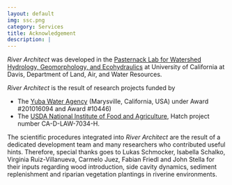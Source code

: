 ```yaml
---
layout: default
img: ssc.png
category: Services
title: Acknowledgement
description: |
---
```


*River Architect* was developed in the [Pasternack Lab for Watershed Hydrology, Geomorphology, and Ecohydraulics](http://pasternack.ucdavis.edu/) at University of California at Davis, Department of Land, Air, and Water Resources.

*River Architect* is the result of research projects funded by

 - The [Yuba Water Agency](https://www.yubawater.org/) (Marysville, California, USA) under Award #201016094 and Award #10446)
 - The [USDA National Institute of Food and Agriculture](https://nifa.usda.gov/), Hatch project number CA-D-LAW-7034-H.

The scientific procedures integrated into *River Architect* are the result of a dedicated development team and many researchers who contributed useful hints. Therefore, special thanks goes to Lukas Schmocker, Isabella Schalko, Virginia Ruiz-Villanueva, Carmelo Juez, Fabian Friedl and John Stella for their inputs regarding wood introduction, side cavity dynamics, sediment replenishment and riparian vegetation plantings in riverine environments. 
